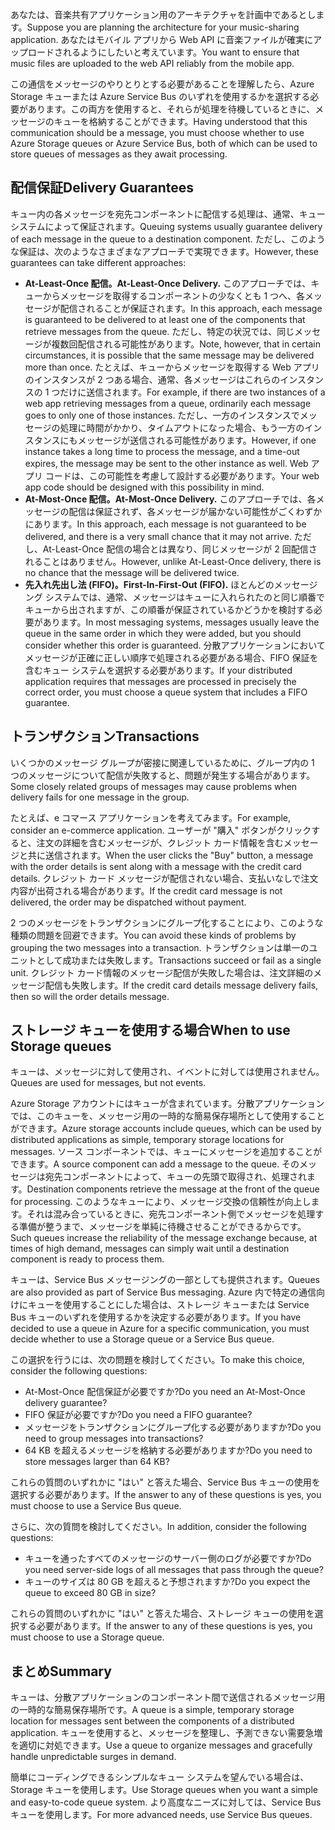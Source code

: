 <span data-ttu-id="d6571-101">あなたは、音楽共有アプリケーション用のアーキテクチャを計画中であるとします。</span><span class="sxs-lookup"><span data-stu-id="d6571-101">Suppose you are planning the architecture for your music-sharing application.</span></span> <span data-ttu-id="d6571-102">あなたはモバイル アプリから Web API に音楽ファイルが確実にアップロードされるようにしたいと考えています。</span><span class="sxs-lookup"><span data-stu-id="d6571-102">You want to ensure that music files are uploaded to the web API reliably from the mobile app.</span></span>

<span data-ttu-id="d6571-103">この通信をメッセージのやりとりとする必要があることを理解したら、Azure Storage キューまたは Azure Service Bus のいずれを使用するかを選択する必要があります。この両方を使用すると、それらが処理を待機しているときに、メッセージのキューを格納することができます。</span><span class="sxs-lookup"><span data-stu-id="d6571-103">Having understood that this communication should be a message, you must choose whether to use Azure Storage queues or Azure Service Bus, both of which can be used to store queues of messages as they await processing.</span></span>

## <a name="delivery-guarantees"></a><span data-ttu-id="d6571-104">配信保証</span><span class="sxs-lookup"><span data-stu-id="d6571-104">Delivery Guarantees</span></span>

<span data-ttu-id="d6571-105">キュー内の各メッセージを宛先コンポーネントに配信する処理は、通常、キュー システムによって保証されます。</span><span class="sxs-lookup"><span data-stu-id="d6571-105">Queuing systems usually guarantee delivery of each message in the queue to a destination component.</span></span> <span data-ttu-id="d6571-106">ただし、このような保証は、次のようなさまざまなアプローチで実現できます。</span><span class="sxs-lookup"><span data-stu-id="d6571-106">However, these guarantees can take different approaches:</span></span>

- <span data-ttu-id="d6571-107">**At-Least-Once 配信。**</span><span class="sxs-lookup"><span data-stu-id="d6571-107">**At-Least-Once Delivery.**</span></span> <span data-ttu-id="d6571-108">このアプローチでは、キューからメッセージを取得するコンポーネントの少なくとも 1 つへ、各メッセージが配信されることが保証されます。</span><span class="sxs-lookup"><span data-stu-id="d6571-108">In this approach, each message is guaranteed to be delivered to at least one of the components that retrieve messages from the queue.</span></span> <span data-ttu-id="d6571-109">ただし、特定の状況では、同じメッセージが複数回配信される可能性があります。</span><span class="sxs-lookup"><span data-stu-id="d6571-109">Note, however, that in certain circumstances, it is possible that the same message may be delivered more than once.</span></span> <span data-ttu-id="d6571-110">たとえば、キューからメッセージを取得する Web アプリのインスタンスが 2 つある場合、通常、各メッセージはこれらのインスタンスの 1 つだけに送信されます。</span><span class="sxs-lookup"><span data-stu-id="d6571-110">For example, if there are two instances of a web app retrieving messages from a queue, ordinarily each message goes to only one of those instances.</span></span> <span data-ttu-id="d6571-111">ただし、一方のインスタンスでメッセージの処理に時間がかかり、タイムアウトになった場合、もう一方のインスタンスにもメッセージが送信される可能性があります。</span><span class="sxs-lookup"><span data-stu-id="d6571-111">However, if one instance takes a long time to process the message, and a time-out expires, the message may be sent to the other instance as well.</span></span> <span data-ttu-id="d6571-112">Web アプリ コードは、この可能性を考慮して設計する必要があります。</span><span class="sxs-lookup"><span data-stu-id="d6571-112">Your web app code should be designed with this possibility in mind.</span></span>
- <span data-ttu-id="d6571-113">**At-Most-Once 配信。**</span><span class="sxs-lookup"><span data-stu-id="d6571-113">**At-Most-Once Delivery.**</span></span> <span data-ttu-id="d6571-114">このアプローチでは、各メッセージの配信は保証されず、各メッセージが届かない可能性がごくわずかにあります。</span><span class="sxs-lookup"><span data-stu-id="d6571-114">In this approach, each message is not guaranteed to be delivered, and there is a very small chance that it may not arrive.</span></span> <span data-ttu-id="d6571-115">ただし、At-Least-Once 配信の場合とは異なり、同じメッセージが 2 回配信されることはありません。</span><span class="sxs-lookup"><span data-stu-id="d6571-115">However, unlike At-Least-Once delivery, there is no chance that the message will be delivered twice.</span></span>
- <span data-ttu-id="d6571-116">**先入れ先出し法 (FIFO)。**</span><span class="sxs-lookup"><span data-stu-id="d6571-116">**First-In-First-Out (FIFO).**</span></span> <span data-ttu-id="d6571-117">ほとんどのメッセージング システムでは、通常、メッセージはキューに入れられたのと同じ順番でキューから出されますが、この順番が保証されているかどうかを検討する必要があります。</span><span class="sxs-lookup"><span data-stu-id="d6571-117">In most messaging systems, messages usually leave the queue in the same order in which they were added, but you should consider whether this order is guaranteed.</span></span> <span data-ttu-id="d6571-118">分散アプリケーションにおいてメッセージが正確に正しい順序で処理される必要がある場合、FIFO 保証を含むキュー システムを選択する必要があります。</span><span class="sxs-lookup"><span data-stu-id="d6571-118">If your distributed application requires that messages are processed in precisely the correct order, you must choose a queue system that includes a FIFO guarantee.</span></span>

## <a name="transactions"></a><span data-ttu-id="d6571-119">トランザクション</span><span class="sxs-lookup"><span data-stu-id="d6571-119">Transactions</span></span>

<span data-ttu-id="d6571-120">いくつかのメッセージ グループが密接に関連しているために、グループ内の 1 つのメッセージについて配信が失敗すると、問題が発生する場合があります。</span><span class="sxs-lookup"><span data-stu-id="d6571-120">Some closely related groups of messages may cause problems when delivery fails for one message in the group.</span></span>

<span data-ttu-id="d6571-121">たとえば、e コマース アプリケーションを考えてみます。</span><span class="sxs-lookup"><span data-stu-id="d6571-121">For example, consider an e-commerce application.</span></span> <span data-ttu-id="d6571-122">ユーザーが "購入" ボタンがクリックすると、注文の詳細を含むメッセージが、クレジット カード情報を含むメッセージと共に送信されます。</span><span class="sxs-lookup"><span data-stu-id="d6571-122">When the user clicks the "Buy" button, a message with the order details is sent along with a message with the credit card details.</span></span> <span data-ttu-id="d6571-123">クレジット カード メッセージが配信されない場合、支払いなしで注文内容が出荷される場合があります。</span><span class="sxs-lookup"><span data-stu-id="d6571-123">If the credit card message is not delivered, the order may be dispatched without payment.</span></span>

<span data-ttu-id="d6571-124">2 つのメッセージをトランザクションにグループ化することにより、このような種類の問題を回避できます。</span><span class="sxs-lookup"><span data-stu-id="d6571-124">You can avoid these kinds of problems by grouping the two messages into a transaction.</span></span> <span data-ttu-id="d6571-125">トランザクションは単一のユニットとして成功または失敗します。</span><span class="sxs-lookup"><span data-stu-id="d6571-125">Transactions succeed or fail as a single unit.</span></span> <span data-ttu-id="d6571-126">クレジット カード情報のメッセージ配信が失敗した場合は、注文詳細のメッセージ配信も失敗します。</span><span class="sxs-lookup"><span data-stu-id="d6571-126">If the credit card details message delivery fails, then so will the order details message.</span></span>

## <a name="when-to-use-storage-queues"></a><span data-ttu-id="d6571-127">ストレージ キューを使用する場合</span><span class="sxs-lookup"><span data-stu-id="d6571-127">When to use Storage queues</span></span>

<span data-ttu-id="d6571-128">キューは、メッセージに対して使用され、イベントに対しては使用されません。</span><span class="sxs-lookup"><span data-stu-id="d6571-128">Queues are used for messages, but not events.</span></span>

<span data-ttu-id="d6571-129">Azure Storage アカウントにはキューが含まれています。分散アプリケーションでは、このキューを、メッセージ用の一時的な簡易保存場所として使用することができます。</span><span class="sxs-lookup"><span data-stu-id="d6571-129">Azure storage accounts include queues, which can be used by distributed applications as simple, temporary storage locations for messages.</span></span> <span data-ttu-id="d6571-130">ソース コンポーネントでは、キューにメッセージを追加することができます。</span><span class="sxs-lookup"><span data-stu-id="d6571-130">A source component can add a message to the queue.</span></span> <span data-ttu-id="d6571-131">そのメッセージは宛先コンポーネントによって、キューの先頭で取得され、処理されます。</span><span class="sxs-lookup"><span data-stu-id="d6571-131">Destination components retrieve the message at the front of the queue for processing.</span></span> <span data-ttu-id="d6571-132">このようなキューにより、メッセージ交換の信頼性が向上します。それは混み合っているときに、宛先コンポーネント側でメッセージを処理する準備が整うまで、メッセージを単純に待機させることができるからです。</span><span class="sxs-lookup"><span data-stu-id="d6571-132">Such queues increase the reliability of the message exchange because, at times of high demand, messages can simply wait until a destination component is ready to process them.</span></span>

<span data-ttu-id="d6571-133">キューは、Service Bus メッセージングの一部としても提供されます。</span><span class="sxs-lookup"><span data-stu-id="d6571-133">Queues are also provided as part of Service Bus messaging.</span></span> <span data-ttu-id="d6571-134">Azure 内で特定の通信向けにキューを使用することにした場合は、ストレージ キューまたは Service Bus キューのいずれを使用するかを決定する必要があります。</span><span class="sxs-lookup"><span data-stu-id="d6571-134">If you have decided to use a queue in Azure for a specific communication, you must decide whether to use a Storage queue or a Service Bus queue.</span></span>

<span data-ttu-id="d6571-135">この選択を行うには、次の問題を検討してください。</span><span class="sxs-lookup"><span data-stu-id="d6571-135">To make this choice, consider the following questions:</span></span>

- <span data-ttu-id="d6571-136">At-Most-Once 配信保証が必要ですか?</span><span class="sxs-lookup"><span data-stu-id="d6571-136">Do you need an At-Most-Once delivery guarantee?</span></span>
- <span data-ttu-id="d6571-137">FIFO 保証が必要ですか?</span><span class="sxs-lookup"><span data-stu-id="d6571-137">Do you need a FIFO guarantee?</span></span>
- <span data-ttu-id="d6571-138">メッセージをトランザクションにグループ化する必要がありますか?</span><span class="sxs-lookup"><span data-stu-id="d6571-138">Do you need to group messages into transactions?</span></span>
- <span data-ttu-id="d6571-139">64 KB を超えるメッセージを格納する必要がありますか?</span><span class="sxs-lookup"><span data-stu-id="d6571-139">Do you need to store messages larger than 64 KB?</span></span>

<span data-ttu-id="d6571-140">これらの質問のいずれかに "はい" と答えた場合、Service Bus キューの使用を選択する必要があります。</span><span class="sxs-lookup"><span data-stu-id="d6571-140">If the answer to any of these questions is yes, you must choose to use a Service Bus queue.</span></span>

<span data-ttu-id="d6571-141">さらに、次の質問を検討してください。</span><span class="sxs-lookup"><span data-stu-id="d6571-141">In addition, consider the following questions:</span></span>

- <span data-ttu-id="d6571-142">キューを通ったすべてのメッセージのサーバー側のログが必要ですか?</span><span class="sxs-lookup"><span data-stu-id="d6571-142">Do you need server-side logs of all messages that pass through the queue?</span></span>
- <span data-ttu-id="d6571-143">キューのサイズは 80 GB を超えると予想されますか?</span><span class="sxs-lookup"><span data-stu-id="d6571-143">Do you expect the queue to exceed 80 GB in size?</span></span>

<span data-ttu-id="d6571-144">これらの質問のいずれかに "はい" と答えた場合、ストレージ キューの使用を選択する必要があります。</span><span class="sxs-lookup"><span data-stu-id="d6571-144">If the answer to any of these questions is yes, you must choose to use a Storage queue.</span></span>

## <a name="summary"></a><span data-ttu-id="d6571-145">まとめ</span><span class="sxs-lookup"><span data-stu-id="d6571-145">Summary</span></span>

<span data-ttu-id="d6571-146">キューは、分散アプリケーションのコンポーネント間で送信されるメッセージ用の一時的な簡易保存場所です。</span><span class="sxs-lookup"><span data-stu-id="d6571-146">A queue is a simple, temporary storage location for messages sent between the components of a distributed application.</span></span> <span data-ttu-id="d6571-147">キューを使用すると、メッセージを整理し、予測できない需要急増を適切に対処できます。</span><span class="sxs-lookup"><span data-stu-id="d6571-147">Use a queue to organize messages and gracefully handle unpredictable surges in demand.</span></span>

<span data-ttu-id="d6571-148">簡単にコーディングできるシンプルなキュー システムを望んでいる場合は、Storage キューを使用します。</span><span class="sxs-lookup"><span data-stu-id="d6571-148">Use Storage queues when you want a simple and easy-to-code queue system.</span></span> <span data-ttu-id="d6571-149">より高度なニーズに対しては、Service Bus キューを使用します。</span><span class="sxs-lookup"><span data-stu-id="d6571-149">For more advanced needs, use Service Bus queues.</span></span>